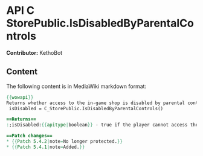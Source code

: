 # API C StorePublic.IsDisabledByParentalControls

**Contributor:** KethoBot

## Content

The following content is in MediaWiki markdown format:

```mediawiki
{{wowapi}}
Returns whether access to the in-game shop is disabled by parental controls.
 isDisabled = C_StorePublic.IsDisabledByParentalControls()

==Returns==
:;isDisabled:{{apitype|boolean}} - true if the player cannot access the in-game shop due to parental controls, false otherwise.

==Patch changes==
* {{Patch 5.4.2|note=No longer protected.}}
* {{Patch 5.4.1|note=Added.}}
```